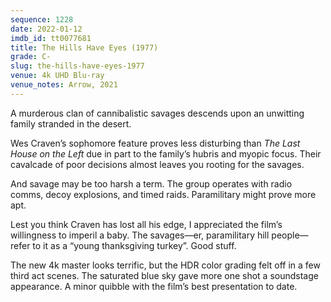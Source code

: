 ```yaml
---
sequence: 1228
date: 2022-01-12
imdb_id: tt0077681
title: The Hills Have Eyes (1977)
grade: C-
slug: the-hills-have-eyes-1977
venue: 4k UHD Blu-ray
venue_notes: Arrow, 2021
---
```


A murderous clan of cannibalistic savages descends upon an unwitting family stranded in the desert.

<!-- end -->

Wes Craven’s sophomore feature proves less disturbing than <span data-imdb-id="tt0068833">_The Last House on the Left_</span> due in part to the family’s hubris and myopic focus. Their cavalcade of poor decisions almost leaves you rooting for the savages.

And savage may be too harsh a term. The group operates with radio comms, decoy explosions, and timed raids. Paramilitary might prove more apt.

Lest you think Craven has lost all his edge, I appreciated the film’s willingness to imperil a baby. The savages—er, paramilitary hill people—refer to it as a “young thanksgiving turkey”. Good stuff.

The new 4k master looks terrific, but the HDR color grading felt off in a few third act scenes. The saturated blue sky gave more one shot a soundstage appearance. A minor quibble with the film’s best presentation to date.
